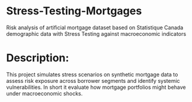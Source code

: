 # Stress-Testing-Mortgages
Risk analysis of artificial mortgage dataset based on Statistique Canada demographic data with Stress Testing against macroeconomic indicators

# Description:
This project simulates stress scenarios on synthetic mortgage data to assess risk exposure across borrower segments and identify systemic vulnerabilities. In short it evaluate how mortgage portfolios might behave under macroeconomic shocks.
